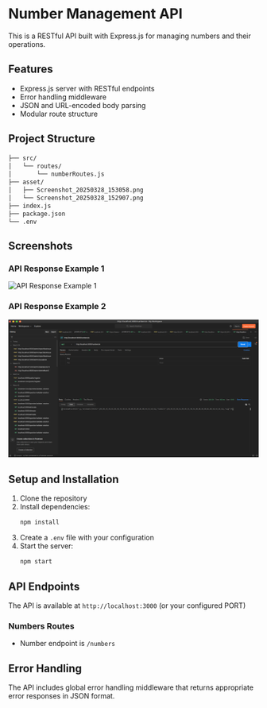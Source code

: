 # Number Management API

This is a RESTful API built with Express.js for managing numbers and their operations.

## Features

- Express.js server with RESTful endpoints
- Error handling middleware
- JSON and URL-encoded body parsing
- Modular route structure

## Project Structure

```
├── src/
│   └── routes/
│       └── numberRoutes.js
├── asset/
│   ├── Screenshot_20250328_153058.png
│   └── Screenshot_20250328_152907.png
├── index.js
├── package.json
└── .env
```

## Screenshots

### API Response Example 1
![API Response Example 1](questio1/asset/Screenshot_20250328_152907.png)

### API Response Example 2
![API Response Example 2](question1/asset/Screenshot_20250328_153058.png)

## Setup and Installation

1. Clone the repository
2. Install dependencies:
   ```bash
   npm install
   ```
3. Create a `.env` file with your configuration
4. Start the server:
   ```bash
   npm start
   ```

## API Endpoints

The API is available at `http://localhost:3000` (or your configured PORT)

### Numbers Routes
- Number endpoint is  `/numbers`

## Error Handling

The API includes global error handling middleware that returns appropriate error responses in JSON format.



